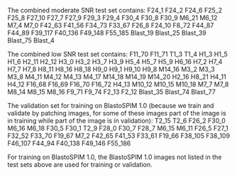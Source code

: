 The combined moderate SNR test set contains:F24_1F24_2F24_6F25_2F25_8F27_10F27_7F27_9F29_3F29_4F30_4F30_8F30_9M6_21M6_12M7_4M7_0F42_63F41_56F34_73F33_67F26_8F24_10F8_72F44_87F44_89F39_117F40_136F49_148F55_185Blast_19Blast_25Blast_39Blast_75Blast_4The combined low SNR test set contains:F11_70F11_71T1_3T1_4H1_3H1_5H1_6H2_11H2_12H3_0H3_2H3_7H3_9H5_4H5_7H5_9H6_16H7_2H7_4H7_7H7_8H8_11H8_16H8_18H9_0H9_1H9_10H9_8M14_16M3_2M3_3M3_8M4_11M4_12M4_13M4_17M14_18M14_19M14_20H2_16H8_21H4_11H4_12F16_68F16_69F16_70F16_72H4_13M10_12M10_15M10_18M7_7M7_8M8_14M8_15M8_16F9_71F9_74F2_13F2_12Blast_35Blast_74Blast_77The validation set for training on BlastoSPIM 1.0 (because we train and validate by patching images, for some of these images part of the image is in training while part of the image is in validation):T2_15T2_6F26_2F30_0M6_16M6_18F30_5F30_1T2_9F28_0F30_7F28_7M6_15M6_11F26_5F27_1F32_52F33_70F19_67M7_2F42_65F41_53F33_61F19_66F38_105F38_109F46_107F44_94F40_138F49_146F55_186For training on BlastoSPIM 1.0, the BlastoSPIM 1.0 images not listed in the test sets above are used for training or validation.